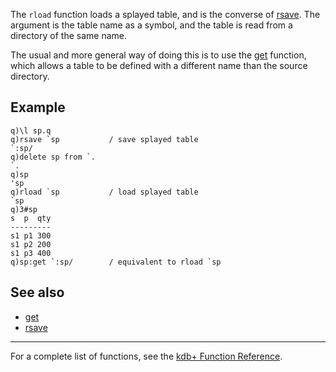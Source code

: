 The `rload` function loads a splayed table, and is the converse of [rsave](Reference/rsave "wikilink"). The argument is the table name as a symbol, and the table is read from a directory of the same name.

The usual and more general way of doing this is to use the [get](Reference/get "wikilink") function, which allows a table to be defined with a different name than the source directory.

Example
-------

    q)\l sp.q
    q)rsave `sp           / save splayed table
    `:sp/
    q)delete sp from `.
    `.
    q)sp
    'sp
    q)rload `sp           / load splayed table
    `sp
    q)3#sp
    s  p  qty
    ---------
    s1 p1 300
    s1 p2 200
    s1 p3 400
    q)sp:get `:sp/        / equivalent to rload `sp

See also
--------

-   [get](Reference/get "wikilink")
-   [rsave](Reference/rsave "wikilink")

------------------------------------------------------------------------

For a complete list of functions, see the [kdb+ Function Reference](Reference "wikilink").
